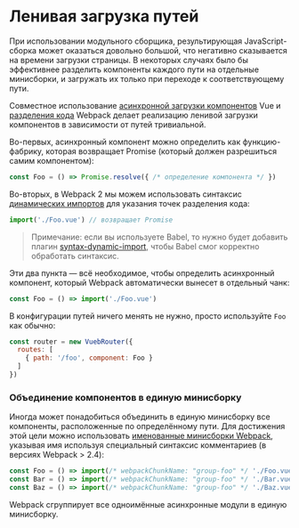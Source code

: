 # Ленивая загрузка путей

При использовании модульного сборщика, результирующая JavaScript-сборка может оказаться довольно большой, что негативно сказывается на времени загрузки страницы. В некоторых случаях было бы эффективнее разделить компоненты каждого пути на отдельные минисборки, и загружать их только при переходе к соответствующему пути.

Совместное использование [асинхронной загрузки компонентов](https://ru.vuejs.org/v2/guide/components.html#Асинхронные-компоненты) Vue и [разделения кода](https://webpack.js.org/guides/code-splitting-async/) Webpack делает реализацию ленивой загрузки компонентов в зависимости от путей тривиальной.

Во-первых, асинхронный компонент можно определить как функцию-фабрику, которая возвращает Promise (который должен разрешиться самим компонентом):

``` js
const Foo = () => Promise.resolve({ /* определение компонента */ })
```

Во-вторых, в Webpack 2 мы можем использовать синтаксис [динамических импортов](https://github.com/tc39/proposal-dynamic-import) для указания точек разделения кода:

``` js
import('./Foo.vue') // возвращает Promise
```

> Примечание: если вы используете Babel, то нужно будет добавить плагин [syntax-dynamic-import](https://babeljs.io/docs/plugins/syntax-dynamic-import/), чтобы Babel смог корректно обработать синтаксис.

Эти два пункта — всё необходимое, чтобы определить асинхронный компонент, который Webpack автоматически вынесет в отдельный чанк:

``` js
const Foo = () => import('./Foo.vue')
```

В конфигурации путей ничего менять не нужно, просто используйте `Foo` как обычно:

``` js
const router = new VuebRouter({
  routes: [
    { path: '/foo', component: Foo }
  ]
})
```

### Объединение компонентов в единую минисборку

Иногда может понадобиться объединить в единую минисборку все компоненты, расположенные по определённому пути. Для достижения этой цели можно использовать [именованные минисборки Webpack](https://webpack.js.org/guides/code-splitting-async/#chunk-names), указывая имя используя специальный синтаксис комментариев (в версиях Webpack > 2.4):

``` js
const Foo = () => import(/* webpackChunkName: "group-foo" */ './Foo.vue')
const Bar = () => import(/* webpackChunkName: "group-foo" */ './Bar.vue')
const Baz = () => import(/* webpackChunkName: "group-foo" */ './Baz.vue')
```

Webpack сгруппирует все одноимённые асинхронные модули в единую минисборку.
